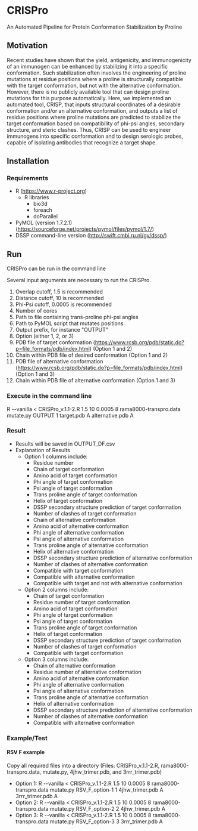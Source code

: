 # CRISPro
An Automated Pipeline for Protein Conformation Stabilization by Proline

## Motivation
Recent studies have shown that the yield, antigenicity, and immunogenicity of an immunogen can be enhanced by stabilizing it into a specific conformation. Such stabilization often involves the engineering of proline mutations at residue positions where a proline is structurally compatible with the target conformation, but not with the alternative conformation. However, there is no publicly available tool that can design proline mutations for this purpose automatically. Here, we implemented an automated tool, CRISP, that inputs structural coordinates of a desirable conformation and/or an alternative conformation, and outputs a list of residue positions where proline mutations are predicted to stabilize the target conformation based on compatibility of phi-psi angles, secondary structure, and steric clashes. Thus, CRISP can be used to engineer immunogens into specific conformation and to design serologic probes, capable of isolating antibodies that recognize a target shape.

## Installation

### Requirements
- R (https://www.r-project.org)
  - R libraries
    - bio3d
    - foreach
    - doParallel
- PyMOL (version 1.7.2.1) (https://sourceforge.net/projects/pymol/files/pymol/1.7/)
- DSSP command-line version (http://swift.cmbi.ru.nl/gv/dssp/)

## Run 
CRISPro can be run in the command line

Several input arguments are necessary to run the CRISPro.
  1.  Overlap cutoff, 1.5 is recommended
  2.  Distance cutoff, 10 is recommended
  3.  Phi-Psi cutoff, 0.0005 is recommended
  4.  Number of cores
  5.  Path to file containing trans-proline phi-psi angles
  6.  Path to PyMOL script that mutates positions
  7.  Output prefix, for instance "OUTPUT"
  8.  Option (either 1, 2, or 3)
  9.  PDB file of target conformation (https://www.rcsb.org/pdb/static.do?p=file_formats/pdb/index.html) (Option 1 and 2)
  10. Chain within PDB file of desired conformation (Option 1 and 2)
  11. PDB file of alternative conformation (https://www.rcsb.org/pdb/static.do?p=file_formats/pdb/index.html) (Option 1 and 3)
  12. Chain within PDB file of alternative conformation (Option 1 and 3)


### Execute in the command line
R --vanilla < CRISPro_v.1.1-2.R 1.5 10 0.0005 8 rama8000-transpro.data mutate.py OUTPUT 1 target.pdb A alternative.pdb A


### Result
- Results will be saved in OUTPUT_DF.csv
- Explanation of Results
  - Option 1 columns include:
    - Residue number
    - Chain of target conformation
    - Amino acid of target conformation
    - Phi angle of target conformation
    - Psi angle of target conformation
    - Trans proline angle of target conformation
    - Helix of target conformation
    - DSSP secondary structure prediction of target conformation
    - Number of clashes of target conformation
    - Chain of alternative conformation
    - Amino acid of alternative conformation
    - Phi angle of alternative conformation
    - Psi angle of alternative conformation
    - Trans proline angle of alternative conformation
    - Helix of alternative conformation
    - DSSP secondary structure prediction of alternative conformation
    - Number of clashes of alternative conformation
    - Compatible with target conformation
    - Compatible with alternative conformation
    - Compatible with target and not with alternative conformation
  - Option 2 columns include:
    - Chain of target conformation
    - Residue number of target conformation
    - Amino acid of target conformation
    - Phi angle of target conformation
    - Psi angle of target conformation
    - Trans proline angle of target conformation
    - Helix of target conformation
    - DSSP secondary structure prediction of target conformation
    - Number of clashes of target conformation
    - Compatible with target conformation
  - Option 3 columns include: 
    - Chain of alternative conformation
    - Residue number of alternative conformation
    - Amino acid of alternative conformation
    - Phi angle of alternative conformation
    - Psi angle of alternative conformation
    - Trans proline angle of alternative conformation
    - Helix of alternative conformation
    - DSSP secondary structure prediction of alternative conformation
    - Number of clashes of alternative conformation
    - Compatible with alternative conformation


### Example/Test

#### RSV F example
Copy all required files into a directory (Files: CRISPro_v.1.1-2.R, rama8000-transpro.data, mutate.py, 4jhw_trimer.pdb, and 3rrr_trimer.pdb)

- Option 1: R --vanilla < CRISPro_v.1.1-2.R 1.5 10 0.0005 8 rama8000-transpro.data mutate.py RSV_F_option-1 1 4jhw_trimer.pdb A 3rrr_trimer.pdb A
- Option 2: R --vanilla < CRISPro_v.1.1-2.R 1.5 10 0.0005 8 rama8000-transpro.data mutate.py RSV_F_option-2 2 4jhw_trimer.pdb A 
- Option 3: R --vanilla < CRISPro_v.1.1-2.R 1.5 10 0.0005 8 rama8000-transpro.data mutate.py RSV_F_option-3 3 3rrr_trimer.pdb A
